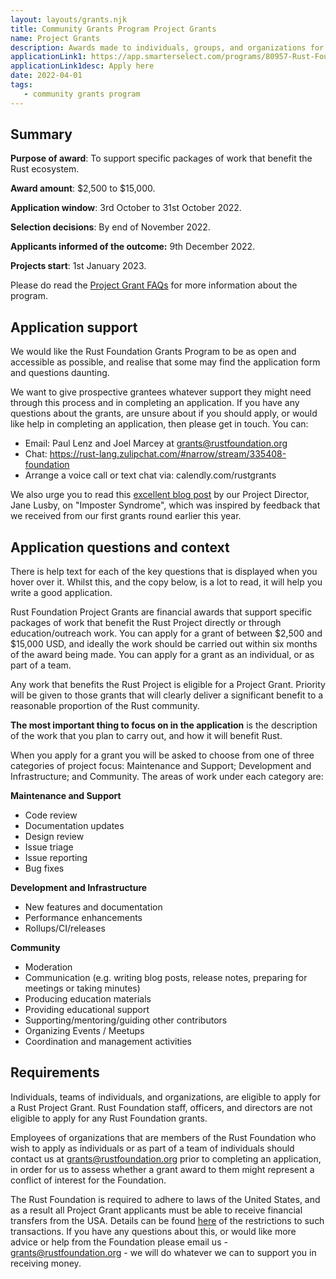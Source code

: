 ```yaml
---
layout: layouts/grants.njk
title: Community Grants Program Project Grants
name: Project Grants
description: Awards made to individuals, groups, and organizations for discrete pieces of work in the range of $2,500 to $15,000. The budget for Project Grants is $350,000 in 2022. There are two application windows – one in April and one in October – awarding $175,000 in each. The April application window is now closed and the initial group of Project Grant awards was announced in June 2022. The second application window for 2022 opens on 3rd October 2022.
applicationLink1: https://app.smarterselect.com/programs/80957-Rust-Foundation
applicationLink1desc: Apply here
date: 2022-04-01
tags:
   - community grants program
---
```


## Summary

**Purpose of award**: To support specific packages of work that benefit the Rust ecosystem.

**Award amount**: $2,500 to $15,000.

**Application window**: 3rd October to 31st October 2022.

**Selection decisions**: By end of November 2022.

**Applicants informed of the outcome:** 9th December 2022.

**Projects start**: 1st January 2023.

Please do read the [Project Grant FAQs](https://foundation.rust-lang.org/grants-faqs/#project-grants) for more information about the program.

## Application support

We would like the Rust Foundation Grants Program to be as open and accessible as possible, and realise that some may find the application form and questions daunting.  

We want to give prospective grantees whatever support they might need through this process and in completing an application. If you have any questions about the grants, are unsure about if you should apply, or would like help in completing an application, then please get in touch. You can:

* Email: Paul Lenz and Joel Marcey at grants@rustfoundation.org
* Chat: https://rust-lang.zulipchat.com/#narrow/stream/335408-foundation 
* Arrange a voice call or text chat via: calendly.com/rustgrants

We also urge you to read this [excellent blog post](https://blog.rust-lang.org/inside-rust/2022/04/19/imposter-syndrome.html) by our Project Director, Jane Lusby, on "Imposter Syndrome", which was inspired by feedback that we received from our first grants round earlier this year.

## Application questions and context

There is help text for each of the key questions that is displayed when you hover over it. Whilst this, and the copy below, is a lot to read, it will help you write a good application.

Rust Foundation Project Grants are financial awards that support specific packages of work that benefit the Rust Project directly or through education/outreach work. You can apply for a grant of between $2,500 and $15,000 USD, and ideally the work should be carried out within six months of the award being made. You can apply for a grant as an individual, or as part of a team.  

Any work that benefits the Rust Project is eligible for a Project Grant. Priority will be given to those grants that will clearly deliver a significant benefit to a reasonable proportion of the Rust community.

**The most important thing to focus on in the application** is the description of the work that you plan to carry out, and how it will benefit Rust.

When you apply for a grant you will be asked to choose from one of three categories of project focus: Maintenance and Support; Development and Infrastructure; and Community. The areas of work under each category are:

**Maintenance and Support**
* Code review
* Documentation updates
* Design review
* Issue triage
* Issue reporting
* Bug fixes

**Development and Infrastructure**
* New features and documentation
* Performance enhancements
* Rollups/CI/releases

**Community**
* Moderation
* Communication (e.g. writing blog posts, release notes, preparing for meetings or taking minutes)
* Producing education materials
* Providing educational support
* Supporting/mentoring/guiding other contributors
* Organizing Events / Meetups
* Coordination and management activities

## Requirements

Individuals, teams of individuals, and organizations, are eligible to apply for a Rust Project Grant. Rust Foundation staff, officers, and directors are not eligible to apply for any Rust Foundation grants.

Employees of organizations that are members of the Rust Foundation who wish to apply as individuals or as part of a team of individuals should contact us at grants@rustfoundation.org prior to completing an application, in order for us to assess whether a grant award to them might represent a conflict of interest for the Foundation.

The Rust Foundation is required to adhere to laws of the United States, and as a result all Project Grant applicants must be able to receive financial transfers from the USA. Details can be found [here](https://home.treasury.gov/policy-issues/financial-sanctions/sanctions-programs-and-country-information) of the restrictions to such transactions.  If you have any questions about this, or would like more advice or help from the Foundation please email us - grants@rustfoundation.org - we will do whatever we can to support you in receiving money.